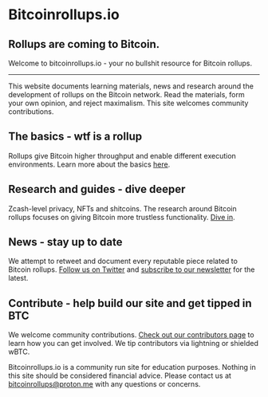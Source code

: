 # Bitcoinrollups.io

## Rollups are coming to Bitcoin.

Welcome to bitcoinrollups.io - your no bullshit resource for Bitcoin rollups.

---

This website documents learning materials, news and research around the development of rollups on the Bitcoin network. Read the materials, form your own opinion, and reject maximalism. This site welcomes community contributions.

## The basics - wtf is a rollup

Rollups give Bitcoin higher throughput and enable different execution environments. Learn more about the basics [here](https://bitcoinrollups.io/the-basics).

## Research and guides - dive deeper

Zcash-level privacy, NFTs and shitcoins. The research around Bitcoin rollups focuses on giving Bitcoin more trustless functionality. [Dive in](https://bitcoinrollups.io/research).

## News - stay up to date

We attempt to retweet and document every reputable piece related to Bitcoin rollups. [Follow us on Twitter](https://twitter.com/BitcoinRollups) and [subscribe to our newsletter](https://mirror.xyz/0xE4dF449bDC1ec8f7688F68F7E839f1370617Ac73) for the latest.

## Contribute - help build our site and get tipped in BTC

We welcome community contributions. [Check out our contributors page](https://bitcoinrollups.io/contribute) to learn how you can get involved. We tip contributors via lightning or shielded wBTC.

Bitcoinrollups.io is a community run site for education purposes. Nothing in this site should be considered financial advice. Please contact us at bitcoinrollups@proton.me with any questions or concerns.

